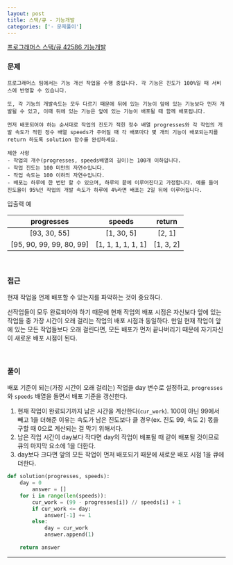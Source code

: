 ```yaml
---
layout: post
title: 스택/큐 - 기능개발
categories: ['- 문제풀이']
---
```


[프로그래머스 스택/큐 42586 기능개발](https://programmers.co.kr/learn/courses/30/lessons/42586)



### 문제

```
프로그래머스 팀에서는 기능 개선 작업을 수행 중입니다. 각 기능은 진도가 100%일 때 서비스에 반영할 수 있습니다.

또, 각 기능의 개발속도는 모두 다르기 때문에 뒤에 있는 기능이 앞에 있는 기능보다 먼저 개발될 수 있고, 이때 뒤에 있는 기능은 앞에 있는 기능이 배포될 때 함께 배포됩니다.

먼저 배포되어야 하는 순서대로 작업의 진도가 적힌 정수 배열 progresses와 각 작업의 개발 속도가 적힌 정수 배열 speeds가 주어질 때 각 배포마다 몇 개의 기능이 배포되는지를 return 하도록 solution 함수를 완성하세요.

제한 사항
- 작업의 개수(progresses, speeds배열의 길이)는 100개 이하입니다.
- 작업 진도는 100 미만의 자연수입니다.
- 작업 속도는 100 이하의 자연수입니다.
- 배포는 하루에 한 번만 할 수 있으며, 하루의 끝에 이루어진다고 가정합니다. 예를 들어 진도율이 95%인 작업의 개발 속도가 하루에 4%라면 배포는 2일 뒤에 이루어집니다.
```

입출력 예

|        progresses        |       speeds       |  return   |
| :----------------------: | :----------------: | :-------: |
|       [93, 30, 55]       |     [1, 30, 5]     |  [2, 1]   |
| [95, 90, 99, 99, 80, 99] | [1, 1, 1, 1, 1, 1] | [1, 3, 2] |


<br>

### 접근

현재 작업을 언제 배포할 수 있는지를 파악하는 것이 중요하다.

선작업들이 모두 완료되어야 하기 때문에 현재 작업의 배포 시점은 자신보다 앞에 있는 작업들 중 가장 시간이 오래 걸리는 작업의 배포 시점과 동일하다. 만일 현재 작업이 앞에 있는 모든 작업들보다 오래 걸린다면, 모든 배포가 먼저 끝나버리기 때문에 자기자신이 새로운 배포 시점이 된다.

<br>

### 풀이

배포 기준이 되는(가장 시간이 오래 걸리는) 작업을 day 변수로 설정하고, `progresses`와 `speeds` 배열을 돌면서 배포 기준을 갱신한다.

1. 현재 작업이 완료되기까지 남은 시간을 계산한다(`cur_work`). 100이 아닌 99에서 빼고 1을 더해준 이유는 속도가 남은 진도보다 클 경우(ex. 진도 99, 속도 2) 몫을 구할 때 0으로 계산되는 걸 막기 위해서다.
2. 남은 작업 시간이 day보다 작다면 day의 작업이 배포될 때 같이 배포될 것이므로 큐의 마지막 요소에 1을 더한다.
3. day보다 크다면 앞의 모든 작업이 먼저 배포되기 때문에 새로운 배포 시점 1을 큐에 더한다.

```python
def solution(progresses, speeds):
    day = 0
		answer = []
    for i in range(len(speeds)):
        cur_work = (99 - progresses[i]) // speeds[i] + 1
        if cur_work <= day:
            answer[-1] += 1
        else:
            day = cur_work
            answer.append(1)
    
    return answer
```

---

